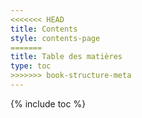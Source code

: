 ```yaml
---
<<<<<<< HEAD
title: Contents
style: contents-page
=======
title: Table des matières
type: toc
>>>>>>> book-structure-meta
---
```

{% include toc %}
